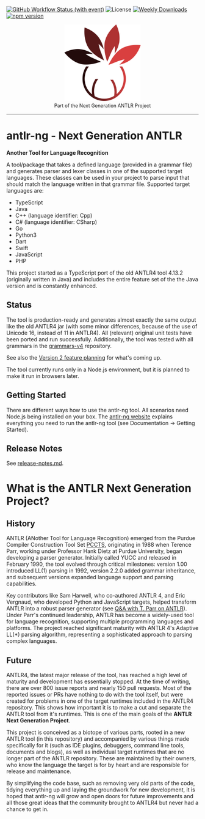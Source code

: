 [![GitHub Workflow Status (with event)](https://img.shields.io/github/actions/workflow/status/antlr-ng/antlr-ng/nodejs.yml?branch=main&style=for-the-badge&color=green&logo=github)](https://github.com/mike-lischke/antlr-ng/actions/workflows/nodejs.yml)
![License](https://img.shields.io/github/license/mike-lischke/antlr-ng?style=for-the-badge&color=lightgreen)
[![Weekly Downloads](https://img.shields.io/npm/dw/antlr-ng?style=for-the-badge&color=blue)](https://www.npmjs.com/package/antlr-ng)
[![npm version](https://img.shields.io/npm/v/antlr-ng?style=for-the-badge&color=yellow)](https://www.npmjs.com/package/antlr-ng)

<p align="center">
<img src="https://raw.githubusercontent.com/mike-lischke/website-antlr-ng/main/src/assets/images/antlr-ng-logo3.svg" title="ANTLR Next Generation" alt="antlr-ng the parser generator" height="200"/><br/>
<label style="font-size: 90%">Part of the Next Generation ANTLR Project</label>
</p>
<hr />

# antlr-ng - Next Generation ANTLR

**Another Tool for Language Recognition**

A tool/package that takes a defined language (provided in a grammar file) and generates  parser and lexer classes in one of the supported target languages. These classes can be used in your project to parse input that should match the language written in that grammar file. Supported target languages are:

- TypeScript
- Java
- C++ (language identifier: Cpp)
- C# (language identifier: CSharp)
- Go
- Python3
- Dart
- Swift
- JavaScript
- PHP

This project started as a TypeScript port of the old ANTLR4 tool 4.13.2 (originally written in Java) and includes the entire feature set of the the Java version and is constantly enhanced.

## Status

The tool is production-ready and generates almost exactly the same output like the old ANTLR4 jar (with some minor differences, because of the use of Unicode 16, instead of 11 in ANTLR4). All (relevant) original unit tests have been ported and run successfully. Additionally, the tool was tested with all grammars in the [grammars-v4](https://github.com/antlr/grammars-v4) repository.

See also the [Version 2 feature planning](https://github.com/mike-lischke/antlr-ng/issues/11) for what's coming up.

The tool currently runs only in a Node.js environment, but it is planned to make it run in browsers later.

## Getting Started

There are different ways how to use the antlr-ng tool. All scenarios need Node.js being installed on your box. The [antlr-ng website](https://www.antlr-ng.org) explains everything you need to run the antlr-ng tool (see Documentation -> Getting Started).

## Release Notes

See [release-notes.md](./release-notes.md).

# What is the ANTLR Next Generation Project?

## History

ANTLR (ANother Tool for Language Recognition) emerged from the Purdue Compiler Construction Tool Set [PCCTS](https://www.antlr2.org/history.html), originating in 1988 when Terence Parr, working under Professor Hank Dietz at Purdue University, began developing a parser generator. Initially called YUCC and released in February 1990, the tool evolved through critical milestones: version 1.00 introduced LL(1) parsing in 1992, version 2.2.0 added grammar inheritance, and subsequent versions expanded language support and parsing capabilities.

Key contributors like Sam Harwell, who co-authored ANTLR 4, and Eric Vergnaud, who developed Python and JavaScript targets, helped transform ANTLR into a robust parser generator (see [Q&A with T. Parr on ANTLR](https://dzone.com/articles/qa-with-terence-parr-on-antlr)). Under Parr's continued leadership, ANTLR has become a widely-used tool for language recognition, supporting multiple programming languages and platforms. The project reached significant maturity with ANTLR 4's Adaptive LL(*) parsing algorithm, representing a sophisticated approach to parsing complex languages.

## Future

ANTLR4, the latest major release of the tool, has reached a high level of maturity and development has essentially stopped. At the time of writing, there are over 800 issue reports and nearly 150 pull requests. Most of the reported issues or PRs have nothing to do with the tool itself, but were created for problems in one of the target runtimes included in the ANTLR4 repository. This shows how important it is to make a cut and separate the ANTLR tool from it's runtimes. This is one of the main goals of the **ANTLR Next Generation Project**.

This project is conceived as a biotope of various parts, rooted in a new ANTLR tool (in this repository) and accompanied by various things made specifically for it (such as IDE plugins, debuggers, command line tools, documents and blogs), as well as individual target runtimes that are no longer part of the ANTLR repository. These are maintained by their owners, who know the language the target is for by heart and are responsible for release and maintenance.

By simplifying the code base, such as removing very old parts of the code, tidying everything up and laying the groundwork for new development, it is hoped that antlr-ng will grow and open doors for future improvements and all those great ideas that the community brought to ANTLR4 but never had a chance to get in.
